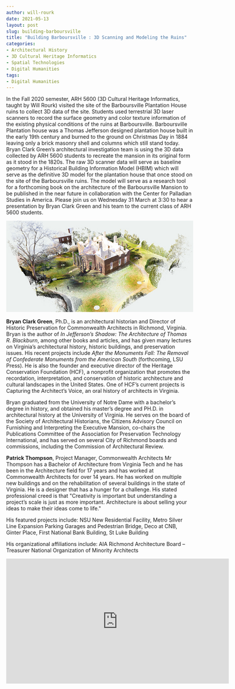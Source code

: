 ```yaml
---
author: will-rourk
date: 2021-05-13
layout: post
slug: building-barboursville
title: "Building Barboursville : 3D Scanning and Modeling the Ruins"
categories:
- Architectural History
- 3D Cultural Heritage Informatics
- Spatial Technologies
- Digital Humanities
tags:
- Digital Humanities
---
```

In the Fall 2020 semester, ARH 5600 (3D Cultural Heritage Informatics, taught by Will Rourk) visited the site of the Barboursville Plantation House ruins to collect 3D data of the site.  Students used terrestrial 3D laser scanners to record the surface geometry and color texture information of the existing physical conditions of the ruins at Barboursville.  Barboursville Plantation house was a Thomas Jefferson designed plantation house built in the early 19th century and burned to the ground on Christmas Day in 1884 leaving only a brick masonry shell and columns which still stand today.  Bryan Clark Green’s architectural investigation team is using the 3D data collected by ARH 5600 students to recreate the mansion in its original form as it stood in the 1820s.  The raw 3D scanner data will serve as baseline geometry for a Historical Building Information Model (HBIM) which will serve as the definitive 3D model for the plantation house that once stood on the site of the Barboursville ruins.  The model will serve as a research tool for a forthcoming book on the architecture of the Barboursville Mansion to be published in the near future in collaboration with the Center for Palladian Studies in America.  Please join us on Wednesday 31 March at 3:30 to hear a presentation by Bryan Clark Green and his team to the current class of ARH 5600 students.

![Barboursville 3D Data Perspective Rendering](/assets/post-media/2021-05-13-bville-perspSE.jpg)

**Bryan Clark Green**, Ph.D., is an architectural historian and Director of Historic Preservation for Commonwealth Architects in Richmond, Virginia.
Bryan is the author of _In Jefferson’s Shadow: The Architecture of Thomas R. Blackburn_, among other books and articles, and has given many lectures on Virginia’s architectural history, historic buildings, and preservation issues. His recent projects include _After the Monuments Fall: The Removal of Confederate Monuments from the American South_ (forthcoming, LSU Press). He is also the founder and executive director of the Heritage Conservation Foundation (HCF), a nonprofit organization that promotes the recordation, interpretation, and conservation of historic architecture and cultural landscapes in the United States. One of HCF’s current projects is Capturing the Architect’s Voice, an oral history of architects in Virginia.

Bryan graduated from the University of Notre Dame with a bachelor’s degree in history, and obtained his master’s degree and PH.D. in architectural history at the University of Virginia. He serves on the board of the Society of Architectural Historians, the Citizens Advisory Council on Furnishing and Interpreting the Executive Mansion, co-chairs the Publications Committee of the Association for Preservation Technology International, and has served on several City of Richmond boards and commissions, including the Commission of Architectural Review.

**Patrick Thompson**, Project Manager, Commonwealth Architects
Mr Thompson has a Bachelor of Architecture from Virginia Tech and he has been in the Architecture field for 17 years and has worked at Commonwealth Architects for over 14 years.  He has worked on multiple new buildings and on the rehabilitation of several buildings in the state of Virginia.  He is a designer that has a hunger for a challenge.  His stated professional creed is that "Creativity is important but understanding a project’s scale is just as more important.  Architecture is about selling your ideas to make their ideas come to life."

His featured projects include:
NSU New Residential Facility, 
Metro Silver Line Expansion Parking Garages and Pedestrian Bridge, 
Deco at CNB, 
Ginter Place, 
First National Bank Building, 
St Luke Building

His organizational affiliations include:
AIA Richmond Architecture Board – Treasurer
National Organization of Minority Architects

<iframe title="Building Barboursville : 3D Scanning and Modeling the Ruins - Building Barboursville : 3D Scanning and Modeling the Ruins" src="https://avalon.lib.virginia.edu/master_files/0c483j577/embed" width="600" height="337" frameborder="0" webkitallowfullscreen mozallowfullscreen allowfullscreen></iframe>
      

